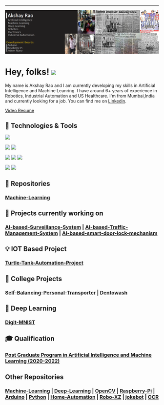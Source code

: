 ---
<!-- More info, tips and tricks for making GitHub Profile README can be found in my article at https://towardsdatascience.com/build-a-stunning-readme-for-your-github-profile-9b80434fe5d7 -->

[![Header](https://github.com/akshay-rao7/akshay-rao7/blob/master/readme_header%20-%20Copy.png "Header")](https://www.linkedin.com/in/akshay-rao7/)

# Hey, folks! <img src="https://raw.githubusercontent.com/MartinHeinz/MartinHeinz/master/wave.gif" width="30px">

My name is Akshay Rao and I am currently developing my skills in Artificial Intelligence and Machine Leanring. I have around 6+ years of experience in Robotics, Industrial Automation and US Healthcare. I'm from Mumbai,India and currently looking for a job. You can find me on [Linkedin](https://www.linkedin.com/in/akshay-rao7/).

[Video Resume](https://www.youtube.com/watch?v=xbpIqQB-tzo)


## 🔧 Technologies & Tools

![](https://img.shields.io/badge/Code-Python-informational?style=flat&logo=python&logoColor=white&color=2bbc8a)

![](https://img.shields.io/badge/OS-Linux-informational?style=flat&logo=linux&logoColor=white&color=2bbc8a)
![](https://img.shields.io/badge/OS-Windows-informational?style=flat&logo=windows&logoColor=white&color=2bbc8a)

![](https://img.shields.io/badge/Tools-TensorFlow-informational?style=flat&logo=tensorflow&logoColor=white&color=2bbc8a)
![](https://img.shields.io/badge/Tools-Keras-informational?style=flat&logo=keras&logoColor=white&color=2bbc8a)
![](https://img.shields.io/badge/Tools-PyTorch-informational?style=flat&logo=pytorch&logoColor=white&color=2bbc8a)

![](https://img.shields.io/badge/Tools-Docker-informational?style=flat&logo=docker&logoColor=white&color=2bbc8a)
![](https://img.shields.io/badge/Tools-Kubernetes-informational?style=flat&logo=kubernetes&logoColor=white&color=2bbc8a)

## :hammer: Repositories

### [Machine-Learning](https://github.com/akshay-rao7/Machine-Learning) 

## 🔧 Projects currently working on

### [AI-based-Surveillance-System](https://github.com/akshay-rao7/AI-based-Surveillance-System) | [AI-based-Traffic-Management-System](https://github.com/akshay-rao7/AI-based-Traffic-Management-System) | [AI-based-smart-door-lock-mechanism](https://github.com/akshay-rao7/AI-based-smart-door-lock-mechanism)

## :bulb: IOT Based Project

### [Turtle-Tank-Automation-Project](https://github.com/akshay-rao7/Turtle-Tank-Automation-Project)

## :hammer: College Projects

### [Self-Balancing-Personal-Transporter](https://github.com/akshay-rao7/Self-Balancing-Personal-Transporter) | [Dentowash](https://github.com/akshay-rao7/Dentowash)

## :bullettrain_front: Deep Learning

### [Digit-MNIST](https://github.com/akshay-rao7/Deep-Learning/blob/main/CNN_Basics_MNIST.ipynb)

## :mortar_board: Qualification

### [Post Graduate Program in Artificial Intelligence and Machine Learning (2020-2022)](https://eportfolio.greatlearning.in/akshay-rao)

## Other Repositories

### [Machine-Learning](https://github.com/akshay-rao7/Machine-Learning) | [Deep-Learning](https://github.com/akshay-rao7/Deep-Learning) | [OpenCV](https://github.com/akshay-rao7/OpenCV) | [Raspberry-Pi](https://github.com/akshay-rao7/Raspberry-Pi) | [Arduino](https://github.com/akshay-rao7/Arduino) | [Python](https://github.com/akshay-rao7/Python) | [Home-Automation](https://github.com/akshay-rao7/Home-Automation) | [Robo-XZ](https://github.com/akshay-rao7/Robo-XZ) | [jokebot](https://github.com/akshay-rao7/jokebot) | [OCR](https://github.com/akshay-rao7/OpenCV-OCR)




<!-- ## &#x1f4c8; GitHub Stats

<!-- <a href="https://github.com/akshay-rao7/akshay-rao7">
  <img align="center" src="https://github-readme-stats.vercel.app/api/top-langs/?username=akshay-rao7&hide=java,html&title_color=ffffff&text_color=c9cacc&icon_color=2bbc8a&bg_color=1d1f21" />
</a> -->
<!-- <a href="https://github.com/akshay-rao7/akshay-rao7">
  <img align="center" src="https://github-readme-stats.vercel.app/api?username=akshay-rao7&show_icons=true&line_height=27&count_private=true&title_color=ffffff&text_color=c9cacc&icon_color=2bbc8a&bg_color=1d1f21" alt="Martin's GitHub Stats" />
</a>-->
<!--
<a href="https://github.com/akshay-rao7/akshay-rao7">
  <img align="center" src="https://github-readme-stats.vercel.app/api/pin/?username=akshay-rao7&repo=python-project-blueprint&title_color=ffffff&text_color=c9cacc&icon_color=2bbc8a&bg_color=1d1f21" />
</a> -->
<!--
<a href="https://github.com/akshay-rao7/akshay-rao7">
  <img align="center" src="https://github-readme-stats.vercel.app/api/pin/?username=akshay-rao7&repo=go-project-blueprint&title_color=ffffff&text_color=c9cacc&icon_color=2bbc8a&bg_color=1d1f21" />
</a>    -->
 
<!-- links to social media icons -->

<!-- icons with padding -->

[1.1]: http://i.imgur.com/tXSoThF.png (twitter icon with padding)
[2.1]: http://i.imgur.com/0o48UoR.png (github icon with padding)

<!-- icons without padding -->

[1.2]: http://i.imgur.com/wWzX9uB.png (twitter icon without padding)
[2.2]: http://i.imgur.com/9I6NRUm.png (github icon without padding)
[3.2]: https://raw.githubusercontent.com/akshay-rao7/akshay-rao7/master/linkedin-3-16.png (LinkedIn icon without padding)


<!-- links to your social media accounts -->

[1]: https://twitter.com/akshay_rao7
[2]: https://github.com/akshay-rao7
[3]: https://linkedin.com/in/akshay-rao7


<!-- Resources -->
<!-- Icons: https://simpleicons.org/ -->
<!-- GitHub Stats: https://github.com/anuraghazra/github-readme-stats -->
<!-- Emojis: https://emojipedia.org/emoji/ -->
<!-- HTML Emojis: https://www.fileformat.info/index.htm -->
<!-- Shields: https://shields.io/ -->
<!-- Git Readme Page: https://github.com/MartinHeinz -->
<!-- Awesome GitHub Profile README: https://github.com/abhisheknaiidu/awesome-github-profile-readme -->






